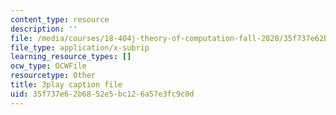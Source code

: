 ```yaml
---
content_type: resource
description: ''
file: /media/courses/18-404j-theory-of-computation-fall-2020/35f737e62b6852e5bc126a57e3fc9c0d_eEXSv0jChO4.vtt
file_type: application/x-subrip
learning_resource_types: []
ocw_type: OCWFile
resourcetype: Other
title: 3play caption file
uid: 35f737e6-2b68-52e5-bc12-6a57e3fc9c0d
---
```

